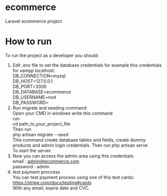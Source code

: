 # ecommerce
Laravel ecommerce project  
# How to run  
To run the project as a developer you should:  
1. Edit .env file to set the database credentials for example this credentials for xampp localhost:  
  DB_CONNECTION=mysql  
  DB_HOST=127.0.0.1  
  DB_PORT=3306  
  DB_DATABASE=ecommerce  
  DB_USERNAME=root  
  DB_PASSWORD=  
2. Run migrate and seeding command:   
  Open your CMD in windows write this command  
  run  
  cd path_to_your_project_file  
  Then run  
  php artisan migrate --seed  
  This command create database tables and fields, create dummy products and admin login credentials. 
  Then run 
  php artisan serve  
  To start the server.
3. Now you can access the admin area using this credentials:  
  email : admin@ecommerce.com  
  password : admin  
4. test payment proccess  
  You can test payment process using one of this test cards:  
  https://stripe.com/docs/testing#cards  
  With any email, expire date and CVC.
